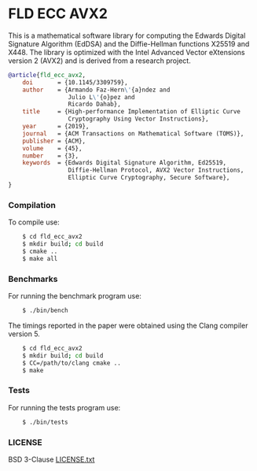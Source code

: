 # FLD ECC AVX2

This is a mathematical software library for computing the Edwards Digital Signature Algorithm (EdDSA) and the Diffie-Hellman functions X25519 and X448. The library is optimized with the Intel Advanced Vector eXtensions version 2 (AVX2) and is derived from a research project.

```bibtex
@article{fld_ecc_avx2,
    doi       = {10.1145/3309759},
    author    = {Armando Faz-Hern\'{a}ndez and
                 Julio L\'{o}pez and
                 Ricardo Dahab},
    title     = {High-performance Implementation of Elliptic Curve
                 Cryptography Using Vector Instructions},
    year      = {2019},
    journal   = {ACM Transactions on Mathematical Software (TOMS)},
    publisher = {ACM},
    volume    = {45},
    number    = {3},
    keywords  = {Edwards Digital Signature Algorithm, Ed25519,
                 Diffie-Hellman Protocol, AVX2 Vector Instructions,
                 Elliptic Curve Cryptography, Secure Software},
}    
```

### Compilation

To compile use:
```bash
    $ cd fld_ecc_avx2
    $ mkdir build; cd build
    $ cmake ..
    $ make all
```

### Benchmarks

For running the benchmark program use:

```bash
    $ ./bin/bench
```

The timings reported in the paper were obtained using the Clang compiler version 5.

```bash
    $ cd fld_ecc_avx2
    $ mkdir build; cd build
    $ CC=/path/to/clang cmake ..
    $ make
```

### Tests

For running the tests program use:
```bash
    $ ./bin/tests
```

### LICENSE

BSD 3-Clause [LICENSE.txt](LICENSE.txt)
